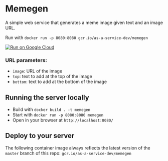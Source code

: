 # Memegen

A simple web service that generates a meme image given text and an image URL. 

Run with `docker run -p 8080:8080 gcr.io/as-a-service-dev/memegen`

[![Run on Google Cloud](https://storage.googleapis.com/cloudrun/button.svg)](https://deploy.cloud.run)

### URL parameters:

* `image`: URL of the image
* `top`:  text to add at the top of the image
* `bottom`:  text to add at the bottom of the image

## Running the server locally

* Build with `docker build . -t memegen`
* Start with `docker run -p 8080:8080 memegen`
* Open in your browser at `http://localhost:8080/`

## Deploy to your server

The following container image always reflects the latest version of the `master` branch of this repo: `gcr.io/as-a-service-dev/memegen`
